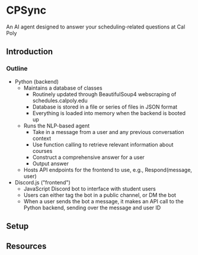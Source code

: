 # CPSync
An AI agent designed to answer your scheduling-related questions at Cal Poly

## Introduction

### Outline
- Python (backend)
  - Maintains a database of classes
    - Routinely updated through BeautifulSoup4 webscraping of
    schedules.calpoly.edu
    - Database is stored in a file or series of files in JSON format
    - Everything is loaded into memory when the backend is booted up
  - Runs the NLP-based agent
    - Take in a message from a user and any previous conversation context
    - Use function calling to retrieve relevant information about courses
    - Construct a comprehensive answer for a user
    - Output answer
  - Hosts API endpoints for the frontend to use, e.g., Respond(message, user)
- Discord.js ("frontend")
  - JavaScript Discord bot to interface with student users
  - Users can either tag the bot in a public channel, or DM the bot
  - When a user sends the bot a message, it makes an API call to the Python
  backend, sending over the message and user ID

## Setup

## Resources

